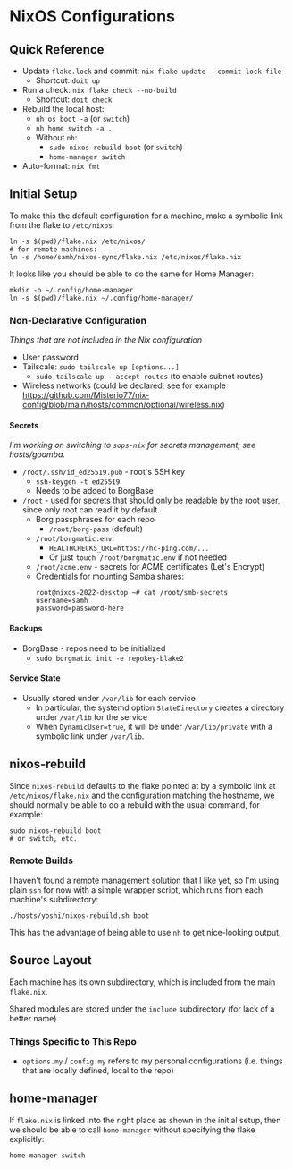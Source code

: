 # NixOS Configurations

## Quick Reference
- Update `flake.lock` and commit: `nix flake update --commit-lock-file`
  - Shortcut: `doit up`
- Run a check: `nix flake check --no-build`
  - Shortcut: `doit check`
- Rebuild the local host:
  - `nh os boot -a` (or `switch`)
  - `nh home switch -a .`
  - Without `nh`:
    - `sudo nixos-rebuild boot` (or `switch`)
    - `home-manager switch`
- Auto-format: `nix fmt`

## Initial Setup
To make this the default configuration for a machine, make a symbolic link
from the flake to `/etc/nixos`:

```shell
ln -s $(pwd)/flake.nix /etc/nixos/
# for remote machines:
ln -s /home/samh/nixos-sync/flake.nix /etc/nixos/flake.nix
```

It looks like you should be able to do the same for Home Manager:

```shell
mkdir -p ~/.config/home-manager
ln -s $(pwd)/flake.nix ~/.config/home-manager/
```


### Non-Declarative Configuration
*Things that are not included in the Nix configuration*

- User password
- Tailscale: `sudo tailscale up [options...]`
  - `sudo tailscale up --accept-routes` (to enable subnet routes)
- Wireless networks (could be declared; see for example
  <https://github.com/Misterio77/nix-config/blob/main/hosts/common/optional/wireless.nix>)

#### Secrets
*I'm working on switching to `sops-nix` for secrets management; see hosts/goomba.*

- `/root/.ssh/id_ed25519.pub` - root's SSH key
  - `ssh-keygen -t ed25519`
  - Needs to be added to BorgBase
- `/root` - used for secrets that should only be
  readable by the root user, since only root can read it by default.
  - Borg passphrases for each repo
    - `/root/borg-pass` (default)
  - `/root/borgmatic.env`:
    - `HEALTHCHECKS_URL=https://hc-ping.com/...`
    - Or just `touch /root/borgmatic.env` if not needed
  - `/root/acme.env` - secrets for ACME certificates (Let's Encrypt)
  - Credentials for mounting Samba shares:
    ```
    root@nixos-2022-desktop ~# cat /root/smb-secrets
    username=samh
    password=password-here
    ```

#### Backups
- BorgBase - repos need to be initialized
  - `sudo borgmatic init -e repokey-blake2`

#### Service State
- Usually stored under `/var/lib` for each service
  - In particular, the systemd option `StateDirectory` creates a directory
    under `/var/lib` for the service
  - When `DynamicUser=true`, it will be under `/var/lib/private` with a
    symbolic link under `/var/lib`.

## nixos-rebuild
Since `nixos-rebuild` defaults to the flake pointed at by a symbolic link at
`/etc/nixos/flake.nix` and the configuration matching the hostname, we should
normally be able to do a rebuild with the usual command, for example:

```shell
sudo nixos-rebuild boot
# or switch, etc.
```

### Remote Builds
I haven't found a remote management solution that I like yet, so I'm using
plain `ssh` for now with a simple wrapper script, which runs from each
machine's subdirectory:

```shell
./hosts/yoshi/nixos-rebuild.sh boot
```

This has the advantage of being able to use `nh` to get nice-looking output.

## Source Layout

Each machine has its own subdirectory, which is included from the main
`flake.nix`.

Shared modules are stored under the `include` subdirectory
(for lack of a better name).

### Things Specific to This Repo
- `options.my` / `config.my` refers to my personal configurations
  (i.e. things that are locally defined, local to the repo)

## home-manager

If `flake.nix` is linked into the right place as shown in the initial setup,
then we should be able to call `home-manager` without specifying the
flake explicitly:

```shell
home-manager switch
```
